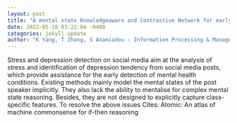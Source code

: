 ```yaml
--- 
layout: post 
title: "A mental state Knowledgeaware and Contrastive Network for early stress and depression detection on social media" 
date: 2022-05-10 03:22:04 -0400 
categories: jekyll update 
author: "K Yang, T Zhang, S Ananiadou - Information Processing & Management, 2022" 
--- 
```

Stress and depression detection on social media aim at the analysis of stress and identification of depression tendency from social media posts, which provide assistance for the early detection of mental health conditions. Existing methods mainly model the mental states of the post speaker implicitly. They also lack the ability to mentalise for complex mental state reasoning. Besides, they are not designed to explicitly capture class-specific features. To resolve the above issues Cites: Atomic: An atlas of machine commonsense for if-then reasoning